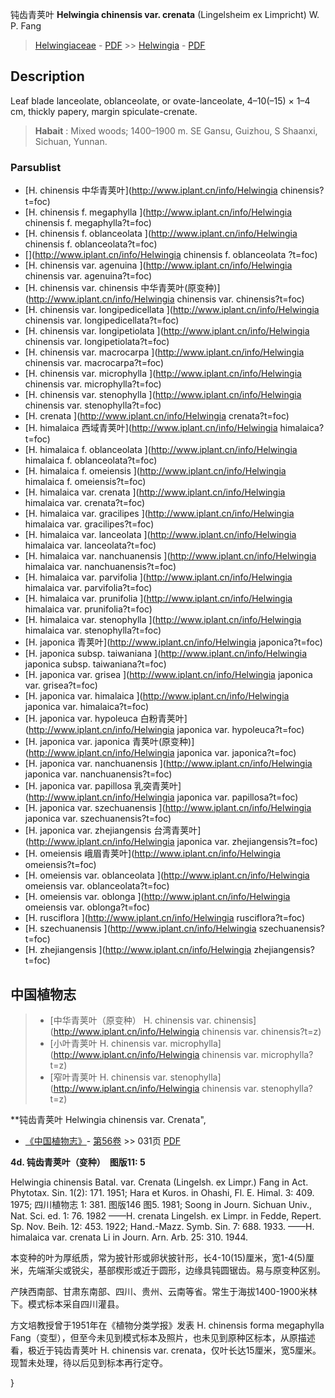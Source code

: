 钝齿青荚叶 **Helwingia chinensis var. crenata** (Lingelsheim ex Limpricht) W. P. Fang

> [Helwingiaceae](http://www.iplant.cn/info/Helwingiaceae?t=foc) - [PDF](http://www.iplant.cn/foc/pdf/Helwingiaceae.pdf) >> [Helwingia](http://www.iplant.cn/info/Helwingia?t=foc) - [PDF](http://www.iplant.cn/foc/pdf/Helwingia.pdf)

## Description

Leaf blade lanceolate, oblanceolate, or ovate-lanceolate, 4–10(–15) × 1–4 cm, thickly papery, margin spiculate-crenate.

> **Habait** : 
> Mixed woods; 1400–1900 m. SE Gansu, Guizhou, S Shaanxi, Sichuan, Yunnan.


### Parsublist

* [H.  chinensis  中华青荚叶](http://www.iplant.cn/info/Helwingia chinensis?t=foc)
* [H.  chinensis f. megaphylla  ](http://www.iplant.cn/info/Helwingia chinensis f. megaphylla?t=foc)
* [H.  chinensis f. oblanceolata  ](http://www.iplant.cn/info/Helwingia chinensis f. oblanceolata?t=foc)
* [](http://www.iplant.cn/info/Helwingia chinensis f. oblanceolata <homonym1>?t=foc)
* [H.  chinensis var. agenuina  ](http://www.iplant.cn/info/Helwingia chinensis var. agenuina?t=foc)
* [H.  chinensis var. chinensis  中华青荚叶(原变种)](http://www.iplant.cn/info/Helwingia chinensis var. chinensis?t=foc)
* [H.  chinensis var. longipedicellata  ](http://www.iplant.cn/info/Helwingia chinensis var. longipedicellata?t=foc)
* [H.  chinensis var. longipetiolata  ](http://www.iplant.cn/info/Helwingia chinensis var. longipetiolata?t=foc)
* [H.  chinensis var. macrocarpa  ](http://www.iplant.cn/info/Helwingia chinensis var. macrocarpa?t=foc)
* [H.  chinensis var. microphylla  ](http://www.iplant.cn/info/Helwingia chinensis var. microphylla?t=foc)
* [H.  chinensis var. stenophylla  ](http://www.iplant.cn/info/Helwingia chinensis var. stenophylla?t=foc)
* [H.  crenata  ](http://www.iplant.cn/info/Helwingia crenata?t=foc)
* [H.  himalaica  西域青荚叶](http://www.iplant.cn/info/Helwingia himalaica?t=foc)
* [H.  himalaica f. oblanceolata  ](http://www.iplant.cn/info/Helwingia himalaica f. oblanceolata?t=foc)
* [H.  himalaica f. omeiensis  ](http://www.iplant.cn/info/Helwingia himalaica f. omeiensis?t=foc)
* [H.  himalaica var. crenata  ](http://www.iplant.cn/info/Helwingia himalaica var. crenata?t=foc)
* [H.  himalaica var. gracilipes  ](http://www.iplant.cn/info/Helwingia himalaica var. gracilipes?t=foc)
* [H.  himalaica var. lanceolata  ](http://www.iplant.cn/info/Helwingia himalaica var. lanceolata?t=foc)
* [H.  himalaica var. nanchuanensis  ](http://www.iplant.cn/info/Helwingia himalaica var. nanchuanensis?t=foc)
* [H.  himalaica var. parvifolia  ](http://www.iplant.cn/info/Helwingia himalaica var. parvifolia?t=foc)
* [H.  himalaica var. prunifolia  ](http://www.iplant.cn/info/Helwingia himalaica var. prunifolia?t=foc)
* [H.  himalaica var. stenophylla  ](http://www.iplant.cn/info/Helwingia himalaica var. stenophylla?t=foc)
* [H.  japonica  青荚叶](http://www.iplant.cn/info/Helwingia japonica?t=foc)
* [H.  japonica subsp. taiwaniana  ](http://www.iplant.cn/info/Helwingia japonica subsp. taiwaniana?t=foc)
* [H.  japonica var. grisea  ](http://www.iplant.cn/info/Helwingia japonica var. grisea?t=foc)
* [H.  japonica var. himalaica  ](http://www.iplant.cn/info/Helwingia japonica var. himalaica?t=foc)
* [H.  japonica var. hypoleuca  白粉青荚叶](http://www.iplant.cn/info/Helwingia japonica var. hypoleuca?t=foc)
* [H.  japonica var. japonica  青荚叶(原变种)](http://www.iplant.cn/info/Helwingia japonica var. japonica?t=foc)
* [H.  japonica var. nanchuanensis  ](http://www.iplant.cn/info/Helwingia japonica var. nanchuanensis?t=foc)
* [H.  japonica var. papillosa  乳突青荚叶](http://www.iplant.cn/info/Helwingia japonica var. papillosa?t=foc)
* [H.  japonica var. szechuanensis  ](http://www.iplant.cn/info/Helwingia japonica var. szechuanensis?t=foc)
* [H.  japonica var. zhejiangensis  台湾青荚叶](http://www.iplant.cn/info/Helwingia japonica var. zhejiangensis?t=foc)
* [H.  omeiensis  峨眉青荚叶](http://www.iplant.cn/info/Helwingia omeiensis?t=foc)
* [H.  omeiensis var. oblanceolata  ](http://www.iplant.cn/info/Helwingia omeiensis var. oblanceolata?t=foc)
* [H.  omeiensis var. oblonga  ](http://www.iplant.cn/info/Helwingia omeiensis var. oblonga?t=foc)
* [H.  rusciflora  ](http://www.iplant.cn/info/Helwingia rusciflora?t=foc)
* [H.  szechuanensis  ](http://www.iplant.cn/info/Helwingia szechuanensis?t=foc)
* [H.  zhejiangensis  ](http://www.iplant.cn/info/Helwingia zhejiangensis?t=foc)

## 中国植物志

> * [中华青荚叶（原变种）  H.  chinensis var. chinensis](http://www.iplant.cn/info/Helwingia chinensis var. chinensis?t=z)
> * [小叶青荚叶  H.  chinensis var. microphylla](http://www.iplant.cn/info/Helwingia chinensis var. microphylla?t=z)
> * [窄叶青荚叶  H.  chinensis var. stenophylla](http://www.iplant.cn/info/Helwingia chinensis var. stenophylla?t=z)

**钝齿青荚叶 Helwingia chinensis var. Crenata",


* [《中国植物志》](http://www.iplant.cn/frps)- [第56卷](http://www.iplant.cn/frps/vol/56) >> 031页 [PDF](http://www.iplant.cn/frps/pdf/56/031c.pdf)

**4d. 钝齿青荚叶（变种）　图版11: 5**

Helwingia chinensis Batal. var. Crenata (Lingelsh. ex Limpr.) Fang in Act. Phytotax. Sin. 1(2): 171. 1951; Hara et Kuros. in Ohashi, Fl. E. Himal. 3: 409. 1975; 四川植物志 1: 381. 图版146 图5. 1981; Soong in Journ. Sichuan Univ., Nat. Sci. ed. 1: 76. 1982 ——H. crenata Lingelsh. ex Limpr. in Fedde, Repert. Sp. Nov. Beih. 12: 453. 1922; Hand.-Mazz. Symb. Sin. 7: 688. 1933. ——H. himalaica var. crenata Li in Journ. Arn. Arb. 25: 310. 1944.

本变种的叶为厚纸质，常为披针形或卵状披针形，长4-10(15)厘米，宽1-4(5)厘米，先端渐尖或锐尖，基部楔形或近于圆形，边缘具钝圆锯齿。易与原变种区别。

产陕西南部、甘肃东南部、四川、贵州、云南等省。常生于海拔1400-1900米林下。模式标本采自四川灌县。

方文培教授曾于1951年在《植物分类学报》发表 H. chinensis forma megaphylla Fang（变型），但至今未见到模式标本及照片，也未见到原种区标本，从原描述看，极近于钝齿青荚叶 H. chinensis var. crenata，仅叶长达15厘米，宽5厘米。现暂未处理，待以后见到标本再行定夺。


}